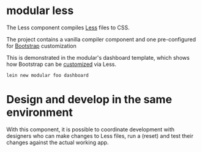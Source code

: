 # modular less

The Less component compiles [Less](http://lesscss.org/) files to CSS.

The project contains a vanilla compiler component and one pre-configured for [Bootstrap](http://getbootstrap.com/) customization

This is demonstrated in the modular's dashboard template, which shows how Bootstrap can be [customized](http://www.smashingmagazine.com/2013/03/12/customizing-bootstrap/) via Less.

```
lein new modular foo dashboard
```

# Design and develop in the same environment

With this component, it is possible to coordinate development with
designers who can make changes to Less files, run a (reset) and test
their changes against the actual working app.
